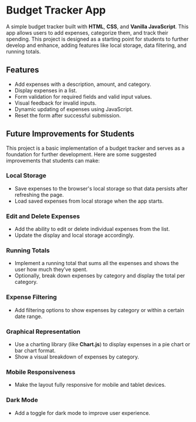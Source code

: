 # **Budget Tracker App**

A simple budget tracker built with **HTML**, **CSS**, and **Vanilla JavaScript**. This app allows users to add expenses, categorize them, and track their spending. This project is designed as a starting point for students to further develop and enhance, adding features like local storage, data filtering, and running totals.

## **Features**
- Add expenses with a description, amount, and category.
- Display expenses in a list.
- Form validation for required fields and valid input values.
- Visual feedback for invalid inputs.
- Dynamic updating of expenses using JavaScript.
- Reset the form after successful submission.

## **Future Improvements for Students**

This project is a basic implementation of a budget tracker and serves as a foundation for further development. Here are some suggested improvements that students can make:

### **Local Storage**
- Save expenses to the browser's local storage so that data persists after refreshing the page.
- Load saved expenses from local storage when the app starts.

### **Edit and Delete Expenses**
- Add the ability to edit or delete individual expenses from the list.
- Update the display and local storage accordingly.

### **Running Totals**
- Implement a running total that sums all the expenses and shows the user how much they’ve spent.
- Optionally, break down expenses by category and display the total per category.

### **Expense Filtering**
- Add filtering options to show expenses by category or within a certain date range.

### **Graphical Representation**
- Use a charting library (like **Chart.js**) to display expenses in a pie chart or bar chart format.
- Show a visual breakdown of expenses by category.

### **Mobile Responsiveness**
- Make the layout fully responsive for mobile and tablet devices.

### **Dark Mode**
- Add a toggle for dark mode to improve user experience.
